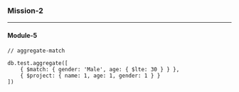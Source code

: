 ### Mission-2

---

#### Module-5

```
// aggregate-match

db.test.aggregate([
    { $match: { gender: 'Male', age: { $lte: 30 } } },
    { $project: { name: 1, age: 1, gender: 1 } }
])



```
